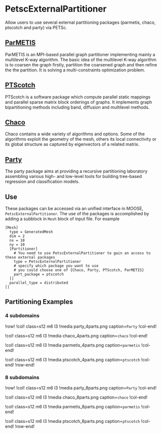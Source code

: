 # PetscExternalPartitioner

Allow users to use several external partitioning packages (parmetis, chaco, ptscotch and party) via PETSc.

## [ParMETIS](http://glaros.dtc.umn.edu/gkhome/metis/parmetis/overview)

ParMETIS is an MPI-based parallel graph partitioner implementing mainly a multilevel K-way algorithm.  The basic idea
of the multilevel K-way algorithm is to coarsen the graph firstly, partition the coarsened graph and then refine the the partition.
It is solving a multi-constraints optimization problem.


## [PTScotch](https://www.labri.fr/perso/pelegrin/scotch/)

PTScotch is a software package  which compute parallel static mappings and parallel sparse matrix block orderings of graphs. It implements graph bipartitioning methods including band, diffusion and multilevel methods.

## [Chaco](https://www3.cs.stonybrook.edu/~algorith/implement/chaco/implement.shtml)

Chaco contains a wide variety of algorithms and options. Some of the algorithms exploit the geometry of the mesh, others its local connectivity or its global structure as captured by eigenvectors of a related matrix.

## [Party](https://cran.r-project.org/web/packages/party/vignettes/party.pdf)

The party package aims at providing a recursive partitioning laboratory assembling various high- and low-level tools for building tree-based regression and classification models.

## Use

These packages can be accessed via an unified interface in MOOSE, `PetscExternalPartitioner`. The use of the packages is accomplished by adding a subblock in `Mesh` block of input file.  For example

```
[Mesh]
  type = GeneratedMesh
  dim = 2
  nx = 10
  ny = 10
  [Partitioner]
    # You need to use PetscExternalPartitioner to gain an access to these external packages
    type = PetscExternalPartitioner
    # specify which package you want to use
    # you could choose one of {Chaco, Party, PTScotch, ParMETIS}
    part_package = ptscotch
  []
  parallel_type = distributed
[]
```

## Partitioning Examples

### 4 subdomains

!row!
!col! class=s12 m6 l3
!media party_4parts.png caption=`Party`
!col-end!

!col! class=s12 m6 l3
!media chaco_4parts.png caption=`chaco`
!col-end!

!col! class=s12 m6 l3
!media parmetis_4parts.png caption=`parmetis`
!col-end!

!col! class=s12 m6 l3
!media ptscotch_4parts.png caption=`ptscotch`
!col-end!
!row-end!


### 8 subdomains

!row!
!col! class=s12 m6 l3
!media party_8parts.png caption=`Party`
!col-end!

!col! class=s12 m6 l3
!media chaco_8parts.png caption=`chaco`
!col-end!

!col! class=s12 m6 l3
!media parmetis_8parts.png caption=`parmetis`
!col-end!

!col! class=s12 m6 l3
!media ptscotch_8parts.png caption=`ptscotch`
!col-end!
!row-end!
